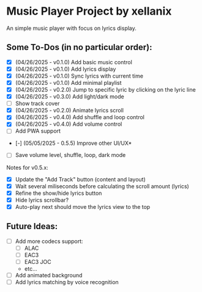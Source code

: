 # Music Player Project by xellanix
An simple music player with focus on lyrics display.

## Some To-Dos (in no particular order):
- [x] (04/26/2025 - v0.1.0) Add basic music control
- [x] (04/26/2025 - v0.1.0) Add lyrics display
- [x] (04/26/2025 - v0.1.0) Sync lyrics with current time
- [x] (04/26/2025 - v0.1.0) Add minimal playlist
- [x] (04/26/2025 - v0.2.0) Jump to specific lyric by clicking on the lyric line
- [x] (04/26/2025 - v0.3.0) Add light/dark mode
- [ ] Show track cover
- [x] (04/26/2025 - v0.2.0) Animate lyrics scroll
- [x] (04/26/2025 - v0.4.0) Add shuffle and loop control
- [x] (04/26/2025 - v0.4.0) Add volume control
- [ ] Add PWA support
- [-] (05/05/2025 - 0.5.5) Improve other UI/UX*
- [ ] Save volume level, shuffle, loop, dark mode

Notes for v0.5.x:
- [x] Update the "Add Track" button (content and layout)
- [x] Wait several miliseconds before calculating the scroll amount (lyrics)
- [x] Refine the show/hide lyrics button
- [x] Hide lyrics scrollbar?
- [x] Auto-play next should move the lyrics view to the top

## Future Ideas:
- [ ] Add more codecs support:
  - [ ] ALAC
  - [ ] EAC3
  - [ ] EAC3 JOC
  - etc...
- [ ] Add animated background
- [ ] Add lyrics matching by voice recognition
